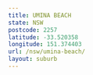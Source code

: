 ```yaml
---
title: UMINA BEACH
state: NSW
postcode: 2257
latitude: -33.520358
longitude: 151.374403
url: /nsw/umina-beach/
layout: suburb
---
```

